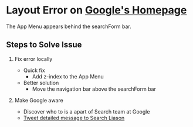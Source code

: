 # Layout Error on [Google's Homepage](https://www.google.com/)
The App Menu appears behind the searchForm bar.

## Steps to Solve Issue

1. Fix error locally
    - Quick fix
        - Add z-index to the App Menu
    - Better solution
        - Move the navigation bar above the searchForm bar

2. Make Google aware
    - Discover who to is a apart of Search team at Google
    - [Tweet detailed message to Search Liason](https://twitter.com/vjhawkins1/status/1135979852585037824)